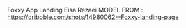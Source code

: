 Foxxy App Landing
Eisa Rezaei
MODEL FROM : https://dribbble.com/shots/14980062--Foxxy-landing-page
<img scr="./images/Foxxy-app-landing.jpg" width="100%" height="auto">
